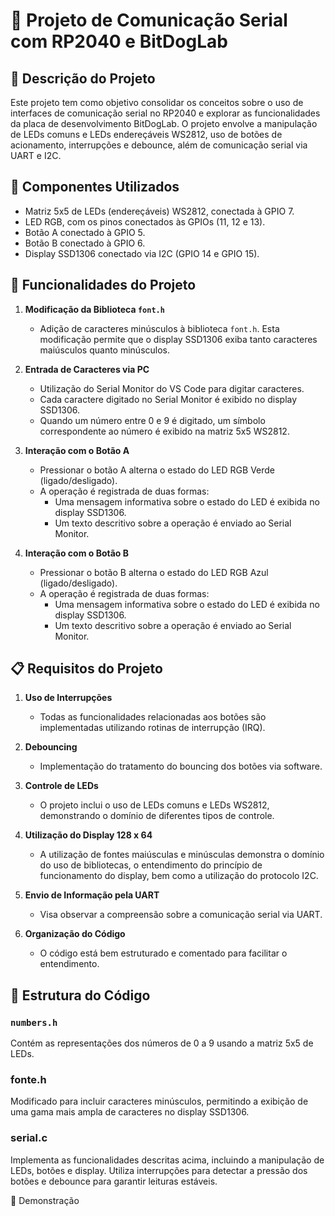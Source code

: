 # 🚀 Projeto de Comunicação Serial com RP2040 e BitDogLab

## 📜 Descrição do Projeto

Este projeto tem como objetivo consolidar os conceitos sobre o uso de interfaces de comunicação serial no RP2040 e explorar as funcionalidades da placa de desenvolvimento BitDogLab. O projeto envolve a manipulação de LEDs comuns e LEDs endereçáveis WS2812, uso de botões de acionamento, interrupções e debounce, além de comunicação serial via UART e I2C.

## 🔧 Componentes Utilizados

- Matriz 5x5 de LEDs (endereçáveis) WS2812, conectada à GPIO 7.
- LED RGB, com os pinos conectados às GPIOs (11, 12 e 13).
- Botão A conectado à GPIO 5.
- Botão B conectado à GPIO 6.
- Display SSD1306 conectado via I2C (GPIO 14 e GPIO 15).

## 🎯 Funcionalidades do Projeto

1. **Modificação da Biblioteca `font.h`**
   - Adição de caracteres minúsculos à biblioteca `font.h`. Esta modificação permite que o display SSD1306 exiba tanto caracteres maiúsculos quanto minúsculos.

2. **Entrada de Caracteres via PC**
   - Utilização do Serial Monitor do VS Code para digitar caracteres.
   - Cada caractere digitado no Serial Monitor é exibido no display SSD1306.
   - Quando um número entre 0 e 9 é digitado, um símbolo correspondente ao número é exibido na matriz 5x5 WS2812.

3. **Interação com o Botão A**
   - Pressionar o botão A alterna o estado do LED RGB Verde (ligado/desligado).
   - A operação é registrada de duas formas:
     - Uma mensagem informativa sobre o estado do LED é exibida no display SSD1306.
     - Um texto descritivo sobre a operação é enviado ao Serial Monitor.

4. **Interação com o Botão B**
   - Pressionar o botão B alterna o estado do LED RGB Azul (ligado/desligado).
   - A operação é registrada de duas formas:
     - Uma mensagem informativa sobre o estado do LED é exibida no display SSD1306.
     - Um texto descritivo sobre a operação é enviado ao Serial Monitor.

## 📋 Requisitos do Projeto

1. **Uso de Interrupções**
   - Todas as funcionalidades relacionadas aos botões são implementadas utilizando rotinas de interrupção (IRQ).

2. **Debouncing**
   - Implementação do tratamento do bouncing dos botões via software.

3. **Controle de LEDs**
   - O projeto inclui o uso de LEDs comuns e LEDs WS2812, demonstrando o domínio de diferentes tipos de controle.

4. **Utilização do Display 128 x 64**
   - A utilização de fontes maiúsculas e minúsculas demonstra o domínio do uso de bibliotecas, o entendimento do princípio de funcionamento do display, bem como a utilização do protocolo I2C.

5. **Envio de Informação pela UART**
   - Visa observar a compreensão sobre a comunicação serial via UART.

6. **Organização do Código**
   - O código está bem estruturado e comentado para facilitar o entendimento.

## 📂 Estrutura do Código

### `numbers.h`
Contém as representações dos números de 0 a 9 usando a matriz 5x5 de LEDs.

### fonte.h
Modificado para incluir caracteres minúsculos, permitindo a exibição de uma gama mais ampla de caracteres no display SSD1306.

### serial.c
Implementa as funcionalidades descritas acima, incluindo a manipulação de LEDs, botões e display. Utiliza interrupções para detectar a pressão dos botões e debounce para garantir leituras estáveis.

🎥 Demonstração


